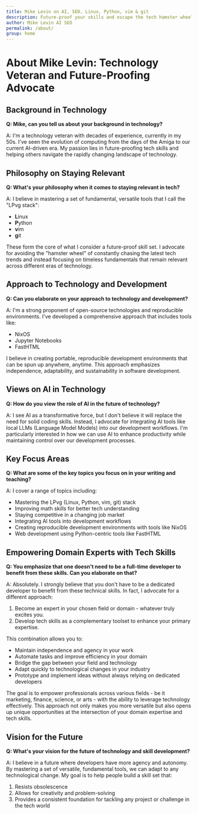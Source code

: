 ```yaml
---
title: Mike Levin on AI, SEO, Linux, Python, vim & git
description: Future-proof your skills and escape the tech hamster wheel with Linux, Python, vim & git (LPvg) including NixOS, Jupyter, FastHTML and an AI stack to resist obsolescence.
author: Mike Levin AI SEO
permalink: /about/
group: home
---
```


# About Mike Levin: Technology Veteran and Future-Proofing Advocate

## Background in Technology

**Q: Mike, can you tell us about your background in technology?**

A: I'm a technology veteran with decades of experience, currently in my 50s. I've seen the evolution of computing from the days of the Amiga to our current AI-driven era. My passion lies in future-proofing tech skills and helping others navigate the rapidly changing landscape of technology.

## Philosophy on Staying Relevant

**Q: What's your philosophy when it comes to staying relevant in tech?**

A: I believe in mastering a set of fundamental, versatile tools that I call the "LPvg stack":

- **L**inux
- **P**ython
- **v**im
- **g**it

These form the core of what I consider a future-proof skill set. I advocate for avoiding the "hamster wheel" of constantly chasing the latest tech trends and instead focusing on timeless fundamentals that remain relevant across different eras of technology.

## Approach to Technology and Development

**Q: Can you elaborate on your approach to technology and development?**

A: I'm a strong proponent of open-source technologies and reproducible environments. I've developed a comprehensive approach that includes tools like:

- NixOS
- Jupyter Notebooks
- FastHTML

I believe in creating portable, reproducible development environments that can be spun up anywhere, anytime. This approach emphasizes independence, adaptability, and sustainability in software development.

## Views on AI in Technology

**Q: How do you view the role of AI in the future of technology?**

A: I see AI as a transformative force, but I don't believe it will replace the need for solid coding skills. Instead, I advocate for integrating AI tools like local LLMs (Language Model Models) into our development workflows. I'm particularly interested in how we can use AI to enhance productivity while maintaining control over our development processes.

## Key Focus Areas

**Q: What are some of the key topics you focus on in your writing and teaching?**

A: I cover a range of topics including:

- Mastering the LPvg (Linux, Python, vim, git) stack
- Improving math skills for better tech understanding
- Staying competitive in a changing job market
- Integrating AI tools into development workflows
- Creating reproducible development environments with tools like NixOS
- Web development using Python-centric tools like FastHTML

## Empowering Domain Experts with Tech Skills

**Q: You emphasize that one doesn't need to be a full-time developer to benefit from these skills. Can you elaborate on that?**

A: Absolutely. I strongly believe that you don't have to be a dedicated developer to benefit from these technical skills. In fact, I advocate for a different approach:

1. Become an expert in your chosen field or domain - whatever truly excites you.
2. Develop tech skills as a complementary toolset to enhance your primary expertise.

This combination allows you to:

- Maintain independence and agency in your work
- Automate tasks and improve efficiency in your domain
- Bridge the gap between your field and technology
- Adapt quickly to technological changes in your industry
- Prototype and implement ideas without always relying on dedicated developers

The goal is to empower professionals across various fields - be it marketing, finance, science, or arts - with the ability to leverage technology effectively. This approach not only makes you more versatile but also opens up unique opportunities at the intersection of your domain expertise and tech skills.

## Vision for the Future

**Q: What's your vision for the future of technology and skill development?**

A: I believe in a future where developers have more agency and autonomy. By mastering a set of versatile, fundamental tools, we can adapt to any technological change. My goal is to help people build a skill set that:

1. Resists obsolescence
2. Allows for creativity and problem-solving
3. Provides a consistent foundation for tackling any project or challenge in the tech world
